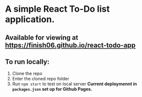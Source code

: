 # A simple React To-Do list application.
## Available for viewing at https://finish06.github.io/react-todo-app

## To run locally:
1. Clone the repo
2. Enter the cloned repo folder
3. Run `npm start` to test on local server
**Current deploymennt in `packages.json` set up for Github Pages.**
